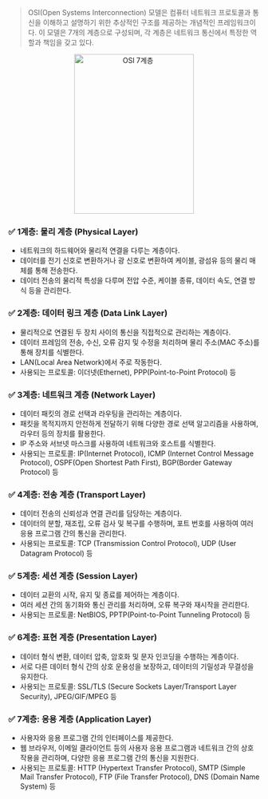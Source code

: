 > OSI(Open Systems Interconnection) 모델은 컴퓨터 네트워크 프로토콜과 통신을 이해하고 설명하기 위한 추상적인 구조를 제공하는 개념적인 프레임워크이다. 이 모델은 7개의 계층으로 구성되며, 각 계층은 네트워크 통신에서 특정한 역할과 책임을 갖고 있다.

<center>
    <img src="/img/네트워크/1-1-1.png" width="240" height="320" alt="OSI 7계층" />
</center>

### ✅ 1계층: 물리 계층 (Physical Layer)
- 네트워크의 하드웨어와 물리적 연결을 다루는 계층이다.
- 데이터를 전기 신호로 변환하거나 광 신호로 변환하여 케이블, 광섬유 등의 물리 매체를 통해 전송한다.
- 데이터 전송의 물리적 특성을 다루며 전압 수준, 케이블 종류, 데이터 속도, 연결 방식 등을 관리한다.

### ✅ 2계층: 데이터 링크 계층 (Data Link Layer)
- 물리적으로 연결된 두 장치 사이의 통신을 직접적으로 관리하는 계층이다.
- 데이터 프레임의 전송, 수신, 오류 감지 및 수정을 처리하며 물리 주소(MAC 주소)를 통해 장치를 식별한다.
- LAN(Local Area Network)에서 주로 작동한다.
- 사용되는 프로토콜: 이더넷(Ethernet), PPP(Point-to-Point Protocol) 등

### ✅ 3계층: 네트워크 계층 (Network Layer)
- 데이터 패킷의 경로 선택과 라우팅을 관리하는 계층이다.
- 패킷을 목적지까지 안전하게 전달하기 위해 다양한 경로 선택 알고리즘을 사용하며, 라우터 등의 장치를 활용한다.
- IP 주소와 서브넷 마스크를 사용하여 네트워크와 호스트를 식별한다.
- 사용되는 프로토콜: IP(Internet Protocol), ICMP (Internet Control Message Protocol), OSPF(Open Shortest Path First), BGP(Border Gateway Protocol) 등

### ✅ 4계층: 전송 계층 (Transport Layer)
- 데이터 전송의 신뢰성과 연결 관리를 담당하는 계층이다.
- 데이터의 분할, 재조립, 오류 검사 및 복구를 수행하며, 포트 번호를 사용하여 여러 응용 프로그램 간의 통신을 관리한다.
- 사용되는 프로토콜: TCP (Transmission Control Protocol), UDP (User Datagram Protocol) 등

### ✅ 5계층: 세션 계층 (Session Layer)
- 데이터 교환의 시작, 유지 및 종료를 제어하는 계층이다.
- 여러 세션 간의 동기화와 통신 관리를 처리하며, 오류 복구와 재시작을 관리한다.
- 사용되는 프로토콜: NetBIOS, PPTP(Point-to-Point Tunneling Protocol) 등

### ✅ 6계층: 표현 계층 (Presentation Layer)
- 데이터 형식 변환, 데이터 압축, 암호화 및 문자 인코딩을 수행하는 계층이다.
- 서로 다른 데이터 형식 간의 상호 운용성을 보장하고, 데이터의 기밀성과 무결성을 유지한다.
- 사용되는 프로토콜: SSL/TLS (Secure Sockets Layer/Transport Layer Security), JPEG/GIF/MPEG 등

### ✅ 7계층: 응용 계층 (Application Layer)
- 사용자와 응용 프로그램 간의 인터페이스를 제공한다.
- 웹 브라우저, 이메일 클라이언트 등의 사용자 응용 프로그램과 네트워크 간의 상호작용을 관리하며, 다양한 응용 프로그램 간의 통신을 지원한다.
- 사용되는 프로토콜: HTTP (Hypertext Transfer Protocol), SMTP (Simple Mail Transfer Protocol), FTP (File Transfer Protocol), DNS (Domain Name System) 등
